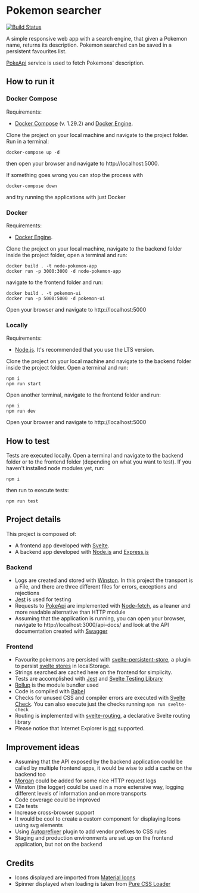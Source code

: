 # Pokemon searcher

[![Build Status](https://travis-ci.com/peschina/pokemon-challenge.svg?branch=main)](https://travis-ci.com/peschina/pokemon-challenge)

A simple responsive web app with a search engine, that given a Pokemon name, returns its description. Pokemon searched can be saved in a persistent favourites list.

[PokeApi](https://pokeapi.co/) service is used to fetch Pokemons' description.

## How to run it

### Docker Compose

Requirements:

- [Docker Compose](https://docs.docker.com/compose/install/) (v. 1.29.2) and [Docker Engine](https://docs.docker.com/engine/install/).

Clone the project on your local machine and navigate to the project folder. Run in a terminal:
```
docker-compose up -d
```

then open your browser and navigate to http://localhost:5000.

If something goes wrong you can stop the process with
```
docker-compose down
```
and try running the applications with just Docker

### Docker

Requirements:

- [Docker Engine](https://docs.docker.com/engine/install/).

Clone the project on your local machine, navigate to the backend folder inside the project folder, open a terminal and run:
```
docker build . -t node-pokemon-app
docker run -p 3000:3000 -d node-pokemon-app
```
navigate to the frontend folder and run:
```
docker build . -t pokemon-ui
docker run -p 5000:5000 -d pokemon-ui
```
Open your browser and navigate to http://localhost:5000

### Locally

Requirements:

- [Node.js](https://nodejs.org/en/). It's recommended that you use the LTS version.

Clone the project on your local machine and navigate to the backend folder inside the project folder. Open a terminal and run:
```
npm i
npm run start
```
Open another terminal, navigate to the frontend folder and run:
```
npm i
npm run dev
```
Open your browser and navigate to http://localhost:5000

## How to test

Tests are executed locally. Open a terminal and navigate to the backend folder or to the frontend folder (depending on what you want to test).
If you haven't installed node modules yet, run:

```
npm i
```

then run to execute tests:

```
npm run test
```

## Project details

This project is composed of:

- A frontend app developed with [Svelte](https://svelte.dev/).
- A backend app developed with [Node.js](https://nodejs.org/en/) and [Express.js](https://expressjs.com/)

### Backend

- Logs are created and stored with [Winston](https://github.com/winstonjs/winston). In this project the transport is a File, and there are three different files for errors, exceptions and rejections
- [Jest](https://jestjs.io/) is used for testing
- Requests to [PokeApi](https://pokeapi.co/) are implemented with [Node-fetch](https://www.npmjs.com/package/node-fetch), as a leaner and more readable alternative than HTTP module
- Assuming that the application is running, you can open your browser, navigate to http://localhost:3000/api-docs/ and look at the API documentation created with [Swagger](https://swagger.io/)

### Frontend

- Favourite pokemons are persisted with [svelte-persistent-store](https://github.com/andsala/svelte-persistent-store), a plugin to persist [svelte stores](https://svelte.dev/docs#svelte_store) in localStorage.
- Strings searched are cached here on the frontend for simplicity.
- Tests are accomplished with [Jest](https://jestjs.io/) and [Svelte Testing Library](https://testing-library.com/docs/svelte-testing-library/intro)
- [Rollup](https://rollupjs.org/guide/en/) is the module bundler used
- Code is compiled with [Babel](https://babeljs.io/)
- Checks for unused CSS and compiler errors are executed with [Svelte Check](https://www.npmjs.com/package/svelte-check). You can also execute just the checks running `npm run svelte-check`
- Routing is implemented with [svelte-routing](https://www.npmjs.com/package/svelte-routing), a declarative Svelte routing library
- Please notice that Internet Explorer is <ins>not</ins> supported.

## Improvement ideas

- Assuming that the API exposed by the backend application could be called by multiple frontend apps, it would be wise to add a cache on the backend too
- [Morgan](https://www.npmjs.com/package/morgan) could be added for some nice HTTP request logs
- Winston (the logger) could be used in a more extensive way, logging different levels of information and on more transports
- Code coverage could be improved
- E2e tests
- Increase cross-browser support
- It would be cool to create a custom component for displaying Icons using svg elements
- Using [Autoprefixer](https://www.npmjs.com/package/autoprefixer) plugin to add vendor prefixes to CSS rules
- Staging and production environments are set up on the frontend application, but not on the backend

## Credits

- Icons displayed are imported from [Material Icons](https://fonts.google.com/icons)
- Spinner displayed when loading is taken from [Pure CSS Loader](https://loading.io/css/)
